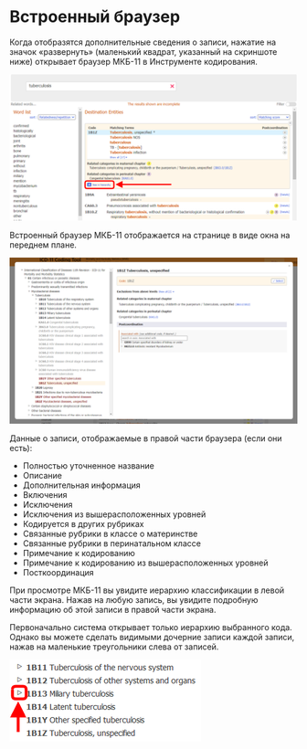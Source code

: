 ﻿# Встроенный браузер

Когда отобразятся дополнительные сведения о записи, нажатие на значок «развернуть» (маленький квадрат, указанный на скриншоте ниже) открывает браузер МКБ-11 в Инструменте кодирования.

![скриншот значка, открывающего браузер в Инструменте кодирования](img/browser-link-v4.png "Значок, открывающий браузер в Инструменте кодирования")

Встроенный браузер МКБ-11 отображается на странице в виде окна на переднем плане.

![скриншот встроенного браузера в Инструменте кодирования](img/browser-v4.png "Встроенный браузер в Инструменте кодирования")

Данные о записи, отображаемые в правой части браузера (если они есть):

- Полностью уточненное название 
- Описание
- Дополнительная информация
- Включения
- Исключения
- Исключения из вышерасположенных уровней
- Кодируется в других рубриках
- Связанные рубрики в классе о материнстве
- Связанные рубрики в перинатальном классе
- Примечание к кодированию
- Примечание к кодированию из вышерасположенных уровней
- Посткоординация

При просмотре МКБ-11 вы увидите иерархию классификации в левой части экрана. Нажав на любую запись, вы увидите подробную информацию об этой записи в правой части экрана.

Первоначально система открывает только иерархию выбранного кода. Однако вы можете сделать видимыми дочерние записи каждой записи, нажав на маленькие треугольники слева от записей. 

![скриншот открытых дочерних записей встроенного браузера в Инструменте кодирования](img/browser-triangle.png "Открытые дочерние записи встроенного браузера в Инструменте кодирования")


